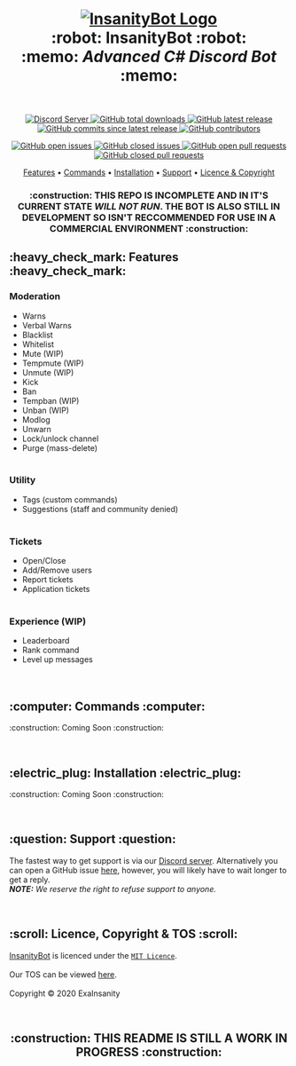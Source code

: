 <h1 align="center">
  <a href="https://github.com/InsanityNetwork/InsanityBot/"><img src="https://i.trainergamer.me/CLbsn.png" alt="InsanityBot Logo"></a>
  <br>
  :robot: InsanityBot :robot:
  <br>
  :memo: <em>Advanced C# Discord Bot</em> :memo:
  <br>
  <br>
</h1>
<p align="center">
  <a href="https://discord.gg/8TKJaGs">
    <img src="https://discordapp.com/api/guilds/743925984708919296/widget.png?style=shield" alt="Discord Server">
  </a>
  <a href="https://github.com/InsanityNetwork/InsanityBot/graphs/traffic">
     <img alt="GitHub total downloads" src="https://img.shields.io/github/downloads/InsanityNetwork/InsanityBot/total"> 
  </a>
  <a href="https://github.com/InsanityNetwork/InsanityBot/releases">
    <img alt="GitHub latest release" src="https://img.shields.io/github/v/release/InsanityNetwork/InsanityBot?include_prereleases">
  </a>
  <a href="https://github.com/InsanityNetwork/InsanityBot/commits/master">
     <img alt="GitHub commits since latest release" src="https://img.shields.io/github/commits-since/InsanityNetwork/InsanityBot/latest?include_prereleases"> 
  </a>
  <a href="https://github.com/InsanityNetwork/InsanityBot/graphs/contributors">
   <img alt="GitHub contributors" src="https://img.shields.io/github/contributors/InsanityNetwork/InsanityBot"> 
  </a>
</p>
<p align="center">
  <a href="https://github.com/InsanityNetwork/InsanityBot/issues?q=is%3Aopen+is%3Aissue">
    <img alt="GitHub open issues" src="https://img.shields.io/github/issues-raw/InsanityNetwork/InsanityBot"> 
  </a>
  <a href="https://github.com/InsanityNetwork/InsanityBot/issues?q=is%3Aissue+is%3Aclosed">
    <img alt="GitHub closed issues" src="https://img.shields.io/github/issues-closed-raw/InsanityNetwork/InsanityBot"> 
  </a>
  <a href="https://github.com/InsanityNetwork/InsanityBot/pulls?q=is%3Aopen+is%3Apr">
    <img alt="GitHub open pull requests" src="https://img.shields.io/github/issues-pr-raw/InsanityNetwork/InsanityBot"> 
  </a>
  <a href="https://github.com/InsanityNetwork/InsanityBot/pulls?q=is%3Apr+is%3Aclosed">
    <img alt="GitHub closed pull requests" src="https://img.shields.io/github/issues-pr-closed-raw/InsanityNetwork/InsanityBot"><br>
  </a>
</p>                                                                                                                         
<p align="center">
  <a href="#--heavy_check_mark-features-heavy_check_mark">Features</a>
  •
  <a href="#--computer-commands-computer">Commands</a>
  •
  <a href="#--electric_plug-installation-electric_plug">Installation</a>
  •
  <a href="#--question-support-question">Support</a>
  •
  <a href="#--scroll-licence-copyright--tos-scroll">Licence & Copyright</a>
</p>
<h3 align="center">
  :construction: THIS REPO IS INCOMPLETE AND IN IT'S CURRENT STATE <em>WILL NOT RUN</em>. THE BOT IS ALSO STILL IN DEVELOPMENT SO ISN'T RECCOMMENDED FOR USE IN A COMMERCIAL ENVIRONMENT :construction: 
<br>
</h3>
<h2>
  :heavy_check_mark: Features :heavy_check_mark:
</h2>
<h3>
  Moderation
</h3>
<ul>
  <li>Warns</li>
  <li>Verbal Warns</li>
  <li>Blacklist</li>
  <li>Whitelist</li>
  <li>Mute (WIP)</li>
  <li>Tempmute (WIP)</li>
  <li>Unmute (WIP)</li>
  <li>Kick</li>
  <li>Ban</li>
  <li>Tempban (WIP)</li>
  <li>Unban (WIP)</li>
  <li>Modlog</li>
  <li>Unwarn</li>
  <li>Lock/unlock channel</li>
  <li>Purge (mass-delete)</li>
<br>
</ul>
<h3>
  Utility
</h3>
<ul>
  <li>Tags (custom commands)</li>
  <li>Suggestions (staff and community denied)</li>
<br>
</ul>
<h3>
  Tickets
</h3>
<ul>
  <li>Open/Close</li>
  <li>Add/Remove users</li>
  <li>Report tickets</li>
  <li>Application tickets</li>
<br>
</ul>
<h3>
  Experience (WIP)
</h3>
<ul>
  <li>Leaderboard</li>
  <li>Rank command</li>
  <li>Level up messages</li>
<br>
<br>
</ul>
<h2>
  :computer: Commands :computer:
</h2>
<p>
:construction: Coming Soon :construction:
</p>
<br>
<h2>
  :electric_plug: Installation :electric_plug:
</h2>
<p>
:construction: Coming Soon :construction:
</p>
<br>
<h2>
  :question: Support :question:
</h2>
<p>
  The fastest way to get support is via our <a href="https://discord.gg/8TKJaGs">Discord server</a>. Alternatively you can open a GitHub issue <a href="https://github.com/InsanityNetwork/InsanityBot/issues/new/choose">here</a>, however, you will likely have to wait longer to get a reply.
  <br>
  <strong><em>NOTE:</strong> We reserve the right to refuse support to anyone.</em>
</p>
<br>
<h2>
  :scroll: Licence, Copyright & TOS :scroll:
</h2>
<p>
  <a href="https://github.com/InsanityNetwork/InsanityBot">InsanityBot</a> is licenced under the <a href="https://github.com/InsanityNetwork/InsanityBot/blob/master/LICENSE"><code>MIT Licence</code></a>.
  <br><br>
  Our TOS can be viewed <a href="https://bot.insanity.network/tos/" target="_blank">here</a>. <i class="fa fa-external-link"></i>
  <br><br>
  Copyright &copy; 2020 ExaInsanity
</p>
<br>
<h2 align="center">
  :construction: THIS README IS STILL A WORK IN PROGRESS :construction:
</h2>
